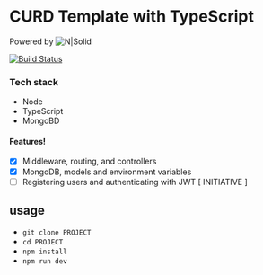 # CURD Template with TypeScript

Powered by ![N|Solid](https://wanago.io/wp-content/uploads/2018/02/wanago2-1.png)

[![Build Status](https://travis-ci.org/sehmim2/?branch=master)](https://travis-ci.org/)

### Tech stack
  - Node
  - TypeScript
  - MongoBD


#### Features!

- [x] Middleware, routing, and controllers
- [x] MongoDB, models and environment variables
- [ ]  Registering users and authenticating with JWT [ INITIATIVE ]

## usage

- `git clone PROJECT` 
- `cd PROJECT`
- `npm install`
- `npm run dev`